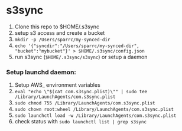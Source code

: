 # s3sync

1. Clone this repo to $HOME/.s3sync
1. setup s3 access and create a bucket
1. `mkdir -p /Users/sparrc/my-synced-dir`
1. `echo '{"syncdir":"/Users/sparrc/my-synced-dir", "bucket":"mybucket"}' > $HOME/.s3sync/config.json`
1. run s3sync (`$HOME/.s3sync/s3sync`) or setup a daemon

### Setup launchd daemon:

1. Setup AWS_ environment variables
1. `eval "echo \"$(cat com.s3sync.plist)\"" | sudo tee /Library/LaunchAgents/com.s3sync.plist`
1. `sudo chmod 755 /Library/LaunchAgents/com.s3sync.plist`
1. `sudo chown root:wheel /Library/LaunchAgents/com.s3sync.plist`
1. `sudo launchctl load -w /Library/LaunchAgents/com.s3sync.plist`
1. check status with `sudo launchctl list | grep s3sync`

